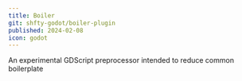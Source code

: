 ```yaml
---
title: Boiler
git: shfty-godot/boiler-plugin
published: 2024-02-08
icon: godot
---
```


An experimental GDScript preprocessor intended to reduce common boilerplate

